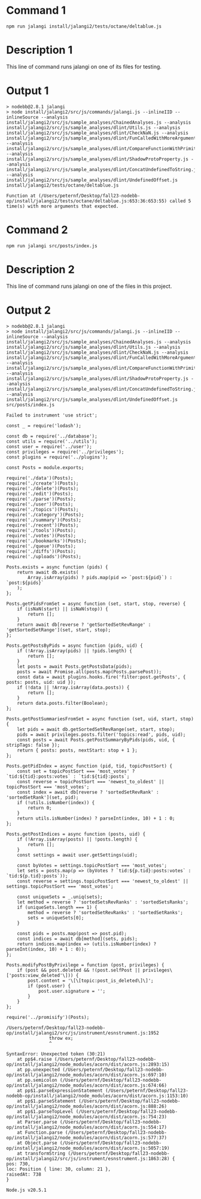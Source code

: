 # Command 1

    npm run jalangi install/jalangi2/tests/octane/deltablue.js

# Description 1

This line of command runs jalangi on one of its files for testing.

# Output 1

    > nodebb@2.8.1 jalangi
    > node install/jalangi2/src/js/commands/jalangi.js --inlineIID --inlineSource --analysis install/jalangi2/src/js/sample_analyses/ChainedAnalyses.js --analysis install/jalangi2/src/js/sample_analyses/dlint/Utils.js --analysis install/jalangi2/src/js/sample_analyses/dlint/CheckNaN.js --analysis install/jalangi2/src/js/sample_analyses/dlint/FunCalledWithMoreArguments.js --analysis install/jalangi2/src/js/sample_analyses/dlint/CompareFunctionWithPrimitives.js --analysis install/jalangi2/src/js/sample_analyses/dlint/ShadowProtoProperty.js --analysis install/jalangi2/src/js/sample_analyses/dlint/ConcatUndefinedToString.js --analysis install/jalangi2/src/js/sample_analyses/dlint/UndefinedOffset.js install/jalangi2/tests/octane/deltablue.js

    Function at (/Users/peternf/Desktop/fall23-nodebb-op/install/jalangi2/tests/octane/deltablue.js:653:36:653:55) called 5 time(s) with more arguments that expected.

# Command 2

    npm run jalangi src/posts/index.js 

# Description 2

This line of command runs jalangi on one of the files in this project.

# Output 2

    > nodebb@2.8.1 jalangi
    > node install/jalangi2/src/js/commands/jalangi.js --inlineIID --inlineSource --analysis install/jalangi2/src/js/sample_analyses/ChainedAnalyses.js --analysis install/jalangi2/src/js/sample_analyses/dlint/Utils.js --analysis install/jalangi2/src/js/sample_analyses/dlint/CheckNaN.js --analysis install/jalangi2/src/js/sample_analyses/dlint/FunCalledWithMoreArguments.js --analysis install/jalangi2/src/js/sample_analyses/dlint/CompareFunctionWithPrimitives.js --analysis install/jalangi2/src/js/sample_analyses/dlint/ShadowProtoProperty.js --analysis install/jalangi2/src/js/sample_analyses/dlint/ConcatUndefinedToString.js --analysis install/jalangi2/src/js/sample_analyses/dlint/UndefinedOffset.js src/posts/index.js

    Failed to instrument 'use strict';

    const _ = require('lodash');

    const db = require('../database');
    const utils = require('../utils');
    const user = require('../user');
    const privileges = require('../privileges');
    const plugins = require('../plugins');

    const Posts = module.exports;

    require('./data')(Posts);
    require('./create')(Posts);
    require('./delete')(Posts);
    require('./edit')(Posts);
    require('./parse')(Posts);
    require('./user')(Posts);
    require('./topics')(Posts);
    require('./category')(Posts);
    require('./summary')(Posts);
    require('./recent')(Posts);
    require('./tools')(Posts);
    require('./votes')(Posts);
    require('./bookmarks')(Posts);
    require('./queue')(Posts);
    require('./diffs')(Posts);
    require('./uploads')(Posts);

    Posts.exists = async function (pids) {
        return await db.exists(
            Array.isArray(pids) ? pids.map(pid => `post:${pid}`) : `post:${pids}`
        );
    };

    Posts.getPidsFromSet = async function (set, start, stop, reverse) {
        if (isNaN(start) || isNaN(stop)) {
            return [];
        }
        return await db[reverse ? 'getSortedSetRevRange' : 'getSortedSetRange'](set, start, stop);
    };

    Posts.getPostsByPids = async function (pids, uid) {
        if (!Array.isArray(pids) || !pids.length) {
            return [];
        }
        let posts = await Posts.getPostsData(pids);
        posts = await Promise.all(posts.map(Posts.parsePost));
        const data = await plugins.hooks.fire('filter:post.getPosts', { posts: posts, uid: uid });
        if (!data || !Array.isArray(data.posts)) {
            return [];
        }
        return data.posts.filter(Boolean);
    };

    Posts.getPostSummariesFromSet = async function (set, uid, start, stop) {
        let pids = await db.getSortedSetRevRange(set, start, stop);
        pids = await privileges.posts.filter('topics:read', pids, uid);
        const posts = await Posts.getPostSummaryByPids(pids, uid, { stripTags: false });
        return { posts: posts, nextStart: stop + 1 };
    };

    Posts.getPidIndex = async function (pid, tid, topicPostSort) {
        const set = topicPostSort === 'most_votes' ? `tid:${tid}:posts:votes` : `tid:${tid}:posts`;
        const reverse = topicPostSort === 'newest_to_oldest' || topicPostSort === 'most_votes';
        const index = await db[reverse ? 'sortedSetRevRank' : 'sortedSetRank'](set, pid);
        if (!utils.isNumber(index)) {
            return 0;
        }
        return utils.isNumber(index) ? parseInt(index, 10) + 1 : 0;
    };

    Posts.getPostIndices = async function (posts, uid) {
        if (!Array.isArray(posts) || !posts.length) {
            return [];
        }
        const settings = await user.getSettings(uid);

        const byVotes = settings.topicPostSort === 'most_votes';
        let sets = posts.map(p => (byVotes ? `tid:${p.tid}:posts:votes` : `tid:${p.tid}:posts`));
        const reverse = settings.topicPostSort === 'newest_to_oldest' || settings.topicPostSort === 'most_votes';

        const uniqueSets = _.uniq(sets);
        let method = reverse ? 'sortedSetsRevRanks' : 'sortedSetsRanks';
        if (uniqueSets.length === 1) {
            method = reverse ? 'sortedSetRevRanks' : 'sortedSetRanks';
            sets = uniqueSets[0];
        }

        const pids = posts.map(post => post.pid);
        const indices = await db[method](sets, pids);
        return indices.map(index => (utils.isNumber(index) ? parseInt(index, 10) + 1 : 0));
    };

    Posts.modifyPostByPrivilege = function (post, privileges) {
        if (post && post.deleted && !(post.selfPost || privileges\['posts:view_deleted'\])) {
            post.content = '\[\[topic:post_is_deleted\]\]';
            if (post.user) {
                post.user.signature = '';
            }
        }
    };

    require('../promisify')(Posts);

    /Users/peternf/Desktop/fall23-nodebb-op/install/jalangi2/src/js/instrument/esnstrument.js:1952
                    throw ex;
                    ^

    SyntaxError: Unexpected token (30:21)
        at pp$4.raise (/Users/peternf/Desktop/fall23-nodebb-op/install/jalangi2/node_modules/acorn/dist/acorn.js:2893:15)
        at pp.unexpected (/Users/peternf/Desktop/fall23-nodebb-op/install/jalangi2/node_modules/acorn/dist/acorn.js:697:10)
        at pp.semicolon (/Users/peternf/Desktop/fall23-nodebb-op/install/jalangi2/node_modules/acorn/dist/acorn.js:674:66)
        at pp$1.parseExpressionStatement (/Users/peternf/Desktop/fall23-nodebb-op/install/jalangi2/node_modules/acorn/dist/acorn.js:1153:10)
        at pp$1.parseStatement (/Users/peternf/Desktop/fall23-nodebb-op/install/jalangi2/node_modules/acorn/dist/acorn.js:888:26)
        at pp$1.parseTopLevel (/Users/peternf/Desktop/fall23-nodebb-op/install/jalangi2/node_modules/acorn/dist/acorn.js:754:23)
        at Parser.parse (/Users/peternf/Desktop/fall23-nodebb-op/install/jalangi2/node_modules/acorn/dist/acorn.js:554:17)
        at Function.parse (/Users/peternf/Desktop/fall23-nodebb-op/install/jalangi2/node_modules/acorn/dist/acorn.js:577:37)
        at Object.parse (/Users/peternf/Desktop/fall23-nodebb-op/install/jalangi2/node_modules/acorn/dist/acorn.js:5057:19)
        at transformString (/Users/peternf/Desktop/fall23-nodebb-op/install/jalangi2/src/js/instrument/esnstrument.js:1863:28) {
    pos: 730,
    loc: Position { line: 30, column: 21 },
    raisedAt: 738
    }

    Node.js v20.5.1
